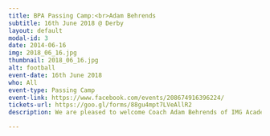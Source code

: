 ```yaml
---
title: BPA Passing Camp:<br>Adam Behrends
subtitle: 16th June 2018 @ Derby
layout: default
modal-id: 3
date: 2014-06-16
img: 2018_06_16.jpg
thumbnail: 2018_06_16.jpg
alt: football
event-date: 16th June 2018
who: All
event-type: Passing Camp
event-link: https://www.facebook.com/events/208674916396224/
tickets-url: https://goo.gl/forms/88gu4mpt7LVeAllR2
description: We are pleased to welcome Coach Adam Behrends of IMG Academy Football to the BPA. Coach Behrends is the quarterback coach with IMG Academy in Bradenton, Florida. Adam has made an impact with the IMG Academy Pre-Combine/Draft Training program. With the Combine program, he has worked with several NFL quarterbacks. Those players include the likes of Seattle Seahawks QB and Super Bowl champion Russell Wilson, Washington Redskins QB Kirk Cousins, Pittsburgh Steelers QB Josh Dobbs, Miami Dolphins QB Ryan Tannehill and Minnesota Vikings QB Teddy Bridgewater. <p>As a coach with the varsity football program, Adam has helped guide the development of dozens of top NCAA prospects. Among the players he has worked with are the likes of Alabama Football RB Bo Scarbrough, Florida State Seminoles QB Deondre Francois and Ole Miss Football QB Shea Patterson, all of whom were selected to the Under Armour (Scarbrough, Francois) and All-American Bowl games (Patterson). Notably, Patterson bagged Army-All American Game MVP honors in 2015, on the heels of guiding IMG Academy to its first undefeated regular season. <p>Coach will be here to deliver a passing camp on June 16th at Derby University. If you want elite level coaching and experience and knowledge from one of the best coaches in the game. Sign up now!

---
```


